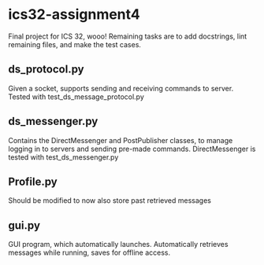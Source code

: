 # ics32-assignment4
Final project for ICS 32, wooo! Remaining tasks are to add docstrings, lint remaining files, and make the test cases.

## ds_protocol.py
Given a socket, supports sending and receiving commands to server.
Tested with test_ds_message_protocol.py

## ds_messenger.py
Contains the DirectMessenger and PostPublisher classes, to manage logging in to servers and sending pre-made commands.
DirectMessenger is tested with test_ds_messenger.py

## Profile.py
Should be modified to now also store past retrieved messages

## gui.py
GUI program, which automatically launches. Automatically retrieves messages while running, saves for offline access.